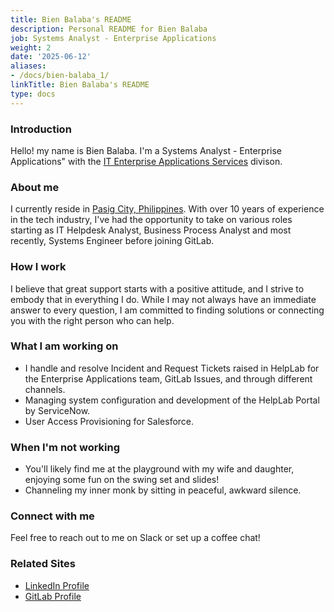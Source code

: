 ```yaml
---
title: Bien Balaba's README
description: Personal README for Bien Balaba
job: Systems Analyst - Enterprise Applications
weight: 2
date: '2025-06-12'
aliases:
- /docs/bien-balaba_1/
linkTitle: Bien Balaba's README
type: docs
---
```


### Introduction

Hello! my name is Bien Balaba. I'm a Systems Analyst - Enterprise Applications" with the [IT Enterprise Applications Services](//handbook.gitlab.com/handbook/business-technology/enterprise-applications/entapps-services/) divison.

### About me

I currently reside in [Pasig City, Philippines](https://en.wikipedia.org/wiki/Pasig). With over 10 years of experience in the tech industry, I've had the opportunity to take on various roles starting as IT Helpdesk Analyst, Business Process Analyst and most recently, Systems Engineer before joining GitLab.

### How I work

I believe that great support starts with a positive attitude, and I strive to embody that in everything I do. While I may not always have an immediate answer to every question, I am committed to finding solutions or connecting you with the right person who can help.

### What I am working on

- I handle and resolve Incident and Request Tickets raised in HelpLab for the Enterprise Applications team, GitLab Issues, and through different channels.
- Managing system configuration and development of the HelpLab Portal by ServiceNow.
- User Access Provisioning for Salesforce.

### When I'm not working

- You'll likely find me at the playground with my wife and daughter, enjoying some fun on the swing set and slides!
- Channeling my inner monk by sitting in peaceful, awkward silence.

### Connect with me

Feel free to reach out to me on Slack or set up a coffee chat!

### Related Sites

- [LinkedIn Profile](https://www.linkedin.com/in/bien-rafael-claire-balaba/)
- [GitLab Profile](https://gitlab.com/BienRCB)
